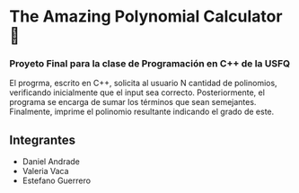 # The Amazing Polynomial Calculator 🧮
### Proyeto Final para la clase de Programación en C++ de la USFQ
El progrma, escrito en C++, solicita al usuario N cantidad de polinomios, verificando inicialmente que el input sea correcto. Posteriormente, el programa se encarga de sumar los términos que sean semejantes. Finalmente, imprime el polinomio resultante indicando el grado de este. 
## Integrantes
 - Daniel Andrade
 - Valeria Vaca
 - Estefano Guerrero
